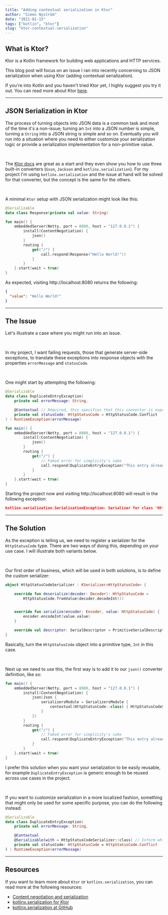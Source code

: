 ```yaml
---
title: "Adding contextual serialization in Ktor"
author: "Simon Nyström"
date: "2021-01-15"
tags: ["kotlin", "ktor"]
slug: "ktor-contextual-serialization"
---
```


## What is Ktor?

Ktor is a Kotlin framework for building web applications and HTTP services.

This blog post will focus on an issue I ran into recently concerning to JSON serialization when using Ktor (adding contextual serialization).

If you're into Kotlin and you haven't tried Ktor yet, I highly suggest you try it out. You can read more about Ktor [here](https://ktor.io/docs/welcome.html).

---

## JSON Serialization in Ktor

The process of turning objects into JSON data is a common task and most of the time it's a non-issue; turning an `Int` into a JSON number is simple, turning a `String` into a JSON string is simple and so on. Eventually you will run into a situation where you need to either customize your serialization logic or provide a serialization implementation for a non-primitive value.

<br/>

The [Ktor docs](https://ktor.io/docs/serialization.html) are great as a start and they even show you how to use three built-in converters (`Gson`, `Jackson` and `kotlinx.serialization`). For my project I'm using `kotlinx.serialization` and the issue at hand will be solved for that converter, but the concept is the same for the others.

<br/>

A minimal `Ktor` setup with JSON serialization might look like this:

```kotlin
@Serializable
data class Response(private val value: String)

fun main() {
    embeddedServer(Netty, port = 8080, host = "127.0.0.1") {
        install(ContentNegotiation) {
            json()
        }
        routing {
            get("/") {
                call.respond(Response("Hello World!"))
            }
        }
    }.start(wait = true)
}
```

As expected, visiting http://localhost:8080 returns the following:

```json
{
  "value": "Hello World!"
}
```

---

## The Issue

Let's illustrate a case where you might run into an issue.

<br/>

In my project, I want failing requests, those that generate server-side exceptions, to translate these exceptions into response objects with the properties `errorMessage` and `statusCode`.

<br />

One might start by attempting the following:

```kotlin
@Serializable
data class DuplicateEntryException(
    private val errorMessage: String,

    @Contextual // Required, this specifies that this converter is expected to be found during runtime
    private val statusCode: HttpStatusCode = HttpStatusCode.Conflict
) : RuntimeException(errorMessage)

fun main() {
    embeddedServer(Netty, port = 8080, host = "127.0.0.1") {
        install(ContentNegotiation) {
            json()
        }
        routing {
            get("/") {
                // Faked error for simplicity's sake
                call.respond(DuplicateEntryException("This entry already exists"))
            }
        }
    }.start(wait = true)
}
```

Starting the project now and visiting http://localhost:8080 will result in the following exception:

```json
kotlinx.serialization.SerializationException: Serializer for class 'HttpStatusCode' is not found.
```

---

## The Solution

As the exception is telling us, we need to register a serializer for the `HttpStatusCode` type. There are two ways of doing this, depending on your use case. I will illustrate both variants below.

<br/>

Our first order of business, which will be used in both solutions, is to define the custom serializer:

```kotlin
object HttpStatusCodeSerializer : KSerializer<HttpStatusCode> {

    override fun deserialize(decoder: Decoder): HttpStatusCode =
        HttpStatusCode.fromValue(decoder.decodeInt())


    override fun serialize(encoder: Encoder, value: HttpStatusCode) {
        encoder.encodeInt(value.value)
    }

    override val descriptor: SerialDescriptor = PrimitiveSerialDescriptor("HttpStatusCode", PrimitiveKind.INT)
}
```

Basically, turn the `HttpStatusCode` object into a primitive type, `Int` in this case.

<br/>

Next up we need to use this, the first way is to add it to our `json()` converter definition, like so:

```kotlin
fun main() {
    embeddedServer(Netty, port = 8080, host = "127.0.0.1") {
        install(ContentNegotiation) {
            json(Json {
                serializersModule = SerializersModule {
                    contextual(HttpStatusCode::class) { HttpStatusCodeSerializer}
                }
            })
        }
        routing {
            get("/") {
                // Faked error for simplicity's sake
                call.respond(DuplicateEntryException("This entry already exists"))
            }
        }
    }.start(wait = true)
}
```

I prefer this solution when you want your serialization to be easily reusable, for example `DuplicateEntryException` is generic enough to be reused across use cases in the project.

<br/>

If you want to customize serialization in a more localized fashion, something that might only be used for some specific purpose, you can do the following instead:

```kotlin
@Serializable
data class DuplicateEntryException(
    private val errorMessage: String,

    @Contextual
    @Serializable(with = HttpStatusCodeSerializer::class) // Inform which Serializer to use for this property
    private val statusCode: HttpStatusCode = HttpStatusCode.Conflict
) : RuntimeException(errorMessage)
```

---

## Resources

If you want to learn more about `Ktor` or `kotlinx.serialization`, you can read more at the following resources:

- [Content negotiation and serialization](https://ktor.io/docs/serialization.html)
- [kotlinx.serialization for Ktor](https://ktor.io/docs/kotlin-serialization.html)
- [kotlinx.serialization at GitHub](https://github.com/Kotlin/kotlinx.serialization)
